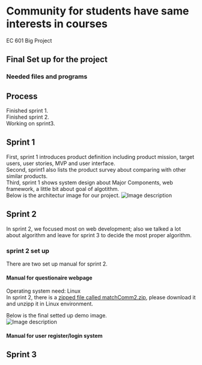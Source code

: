 # Community for students have same interests in courses   
EC 601 Big Project  

## Final Set up for the project           

### Needed files and programs    



## Process
Finished sprint 1.      
Finished sprint 2.  
Working on sprint3.  

## Sprint 1
First, sprint 1 introduces product definition including product mission, target users, user stories, MVP and user interface.    
Second, sprint1 also lists the product survey about comparing with other similar products.    
Third, sprint 1 shows system design about Major Components, web framework, a little bit about goal of algotithm.      
Below is the architectur image for our project.
![Image description](https://github.com/zhou-1/Community-for-students-have-same-interests-in-courses/blob/Shen-part/img/architecture.JPG)

## Sprint 2  
In sprint 2, we focused most on web development; also we talked a lot about algorithm and leave for sprint 3 to decide the most proper algorithm.    

### sprint 2 set up     
There are two set up manual for sprint 2.    
#### Manual for questionaire webpage    
Operating system need: Linux    
In sprint 2, there is a [zipped file called matchComm2.zip](https://github.com/zhou-1/Community-for-students-have-same-interests-in-courses/blob/Shen-part/Sprint2/matchComm2.zip), please download it and unzipp it in Linux environment.     


Below is the final setted up demo image.    
![Image description](https://github.com/zhou-1/Community-for-students-have-same-interests-in-courses/blob/Shen-part/Sprint2/IndexView.PNG)

#### Manual for user register/login system   




## Sprint 3   

 
